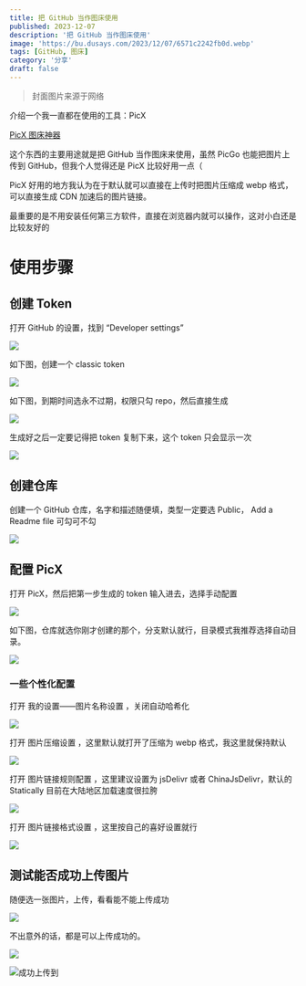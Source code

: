 ```yaml
---
title: 把 GitHub 当作图床使用
published: 2023-12-07
description: '把 GitHub 当作图床使用'
image: 'https://bu.dusays.com/2023/12/07/6571c2242fb0d.webp'
tags: [GitHub, 图床]
category: '分享'
draft: false
---
```


> 封面图片来源于网络

介绍一个我一直都在使用的工具：PicX

[PicX 图床神器](https://picx.xpoet.cn/#/)

这个东西的主要用途就是把 GitHub 当作图床来使用，虽然 PicGo 也能把图片上传到 GitHub，但我个人觉得还是 PicX 比较好用一点（

PicX 好用的地方我认为在于默认就可以直接在上传时把图片压缩成 webp 格式，可以直接生成 CDN 加速后的图片链接。

最重要的是不用安装任何第三方软件，直接在浏览器内就可以操作，这对小白还是比较友好的

# 使用步骤

## 创建 Token

打开 GitHub 的设置，找到 “Developer settings”

![](https://bu.dusays.com/2023/12/07/65719bdec8cd2.webp "")

如下图，创建一个 classic token

![](https://bu.dusays.com/2023/12/07/65719c25f2e29.webp "")

如下图，到期时间选永不过期，权限只勾 repo，然后直接生成

![](https://bu.dusays.com/2023/12/07/65719c7415182.webp "")

生成好之后一定要记得把 token 复制下来，这个 token 只会显示一次

![](https://bu.dusays.com/2023/12/07/65719ddf1fc4d.webp "")

## 创建仓库

创建一个 GitHub 仓库，名字和描述随便填，类型一定要选 Public， Add a Readme file 可勾可不勾

![](https://bu.dusays.com/2023/12/07/65719ecc2c01a.webp "")

## 配置 PicX

打开 PicX，然后把第一步生成的 token 输入进去，选择手动配置

![](https://bu.dusays.com/2023/12/07/65719f95ce5e0.webp "")

如下图，仓库就选你刚才创建的那个，分支默认就行，目录模式我推荐选择自动目录。

![](https://bu.dusays.com/2023/12/07/65719fefdce70.webp "")

### 一些个性化配置

打开 我的设置——图片名称设置 ，关闭自动哈希化

![](https://bu.dusays.com/2023/12/07/6571a0d4d8f4e.webp "")

打开 图片压缩设置 ，这里默认就打开了压缩为 webp 格式，我这里就保持默认

![](https://bu.dusays.com/2023/12/07/6571a1a0b3bf5.webp "")

打开 图片链接规则配置 ，这里建议设置为 jsDelivr 或者 ChinaJsDelivr，默认的 Statically 目前在大陆地区加载速度很拉胯

![](https://bu.dusays.com/2023/12/07/6571a21bdf524.webp "")

打开 图片链接格式设置 ，这里按自己的喜好设置就行

![](https://bu.dusays.com/2023/12/07/6571a2784cc15.webp "")

## 测试能否成功上传图片

随便选一张图片，上传，看看能不能上传成功

![](https://bu.dusays.com/2023/12/07/6571a36034c14.webp "")

不出意外的话，都是可以上传成功的。

![](https://bu.dusays.com/2023/12/07/6571a4157a7eb.webp "")

![成功上传到](https://cdn.jsdelivr.net/gh/f1shQAQ/images@main/20231207/1701946156705.webp "成功上传到")
